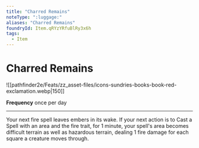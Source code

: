 ```yaml
---
title: "Charred Remains"
noteType: ":luggage:"
aliases: "Charred Remains"
foundryId: Item.qRYzYRfuBlRy3x6h
tags:
  - Item
---
```


# Charred Remains
![[pathfinder2e/Feats/zz_asset-files/icons-sundries-books-book-red-exclamation.webp|150]]

**Frequency** once per day

* * *

Your next fire spell leaves embers in its wake. If your next action is to Cast a Spell with an area and the fire trait, for 1 minute, your spell's area becomes difficult terrain as well as hazardous terrain, dealing 1 fire damage for each square a creature moves through.
